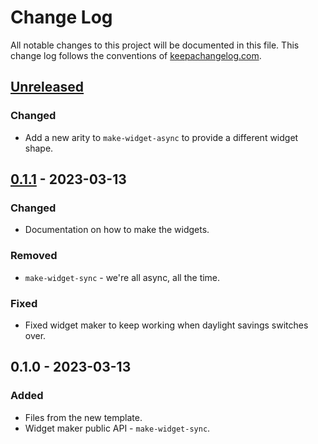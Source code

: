 # Change Log
All notable changes to this project will be documented in this file. This change log follows the conventions of [keepachangelog.com](http://keepachangelog.com/).

## [Unreleased]
### Changed
- Add a new arity to `make-widget-async` to provide a different widget shape.

## [0.1.1] - 2023-03-13
### Changed
- Documentation on how to make the widgets.

### Removed
- `make-widget-sync` - we're all async, all the time.

### Fixed
- Fixed widget maker to keep working when daylight savings switches over.

## 0.1.0 - 2023-03-13
### Added
- Files from the new template.
- Widget maker public API - `make-widget-sync`.

[Unreleased]: https://sourcehost.site/your-name/clojure-dataico/compare/0.1.1...HEAD
[0.1.1]: https://sourcehost.site/your-name/clojure-dataico/compare/0.1.0...0.1.1
